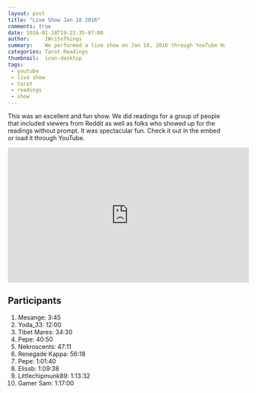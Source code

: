 ```yaml
---
layout: post
title: "Live Show Jan 18 2016"
comments: true
date: 2016-01-18T19:21:35-07:00
author:     IWriteThings
summary:    We performed a live show on Jan 18, 2016 through YouTube Hangouts. We had a ton of fun and read for many different viewers.
categories: Tarot Readings
thumbnail:  icon-desktop
tags:
 - youtube
 - live show
 - tarot
 - readings
 - show
---
```


This was an excellent and fun show. We did readings for a group of people that
included viewers from Reddit as well as folks who showed up for the readings
without prompt. It was spectacular fun. Check it out in the embed or load it
through YouTube.

<div style="margin: 0px auto; text-align: center;">
	<iframe width="560" height="315"
		src="https://www.youtube.com/embed/n4zvEiOh1Xo" frameborder="0"
		allowfullscreen>
	</iframe>
</div>

## Participants

1. Mesange: 3:45
2. Yoda_33: 12:00
3. Tibet Mares: 34:30
5. Pepe: 40:50
6. Nekroscents: 47:11
7. Renegade Kappa: 56:18
8. Pepe: 1:01:40 
9. Elissb: 1:09:38
10. Littlechipmunk89: 1:13:32 
11. Gamer Sam: 1:17:00
